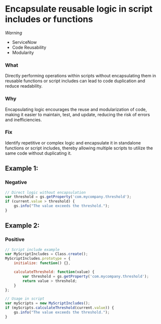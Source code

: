 <!-- #title -->
# Encapsulate reusable logic in script includes or functions

<!-- #severity -->
*Warning*

<!-- #categories -->
- ServiceNow
- Code Reusability
- Modularity

<!-- #description -->
### What
Directly performing operations within scripts without encapsulating them in reusable functions or script includes can lead to code duplication and reduce readability.

### Why
Encapsulating logic encourages the reuse and modularization of code, making it easier to maintain, test, and update, reducing the risk of errors and inefficiencies.

### Fix
Identify repetitive or complex logic and encapsulate it in standalone functions or script includes, thereby allowing multiple scripts to utilize the same code without duplicating it.


<!-- #examples -->

## Example 1:

<!-- #example-->

### Negative

<!-- #example_negative_code-->

```js
// Direct logic without encapsulation
var threshold = gs.getProperty('com.mycompany.threshold');
if (current.value > threshold) {
    gs.info("The value exceeds the threshold.");
}
```

## Example 2:

<!-- #example-->

### Positive

<!-- #example_positive_code-->

```js
// Script include example
var MyScriptIncludes = Class.create();
MyScriptIncludes.prototype = {
    initialize: function() {},

    calculateThreshold: function(value) {
        var threshold = gs.getProperty('com.mycompany.threshold');
        return value > threshold;
    }
};

// Usage in script
var myScripts = new MyScriptIncludes();
if (myScripts.calculateThreshold(current.value)) {
    gs.info("The value exceeds the threshold.");
}
```
